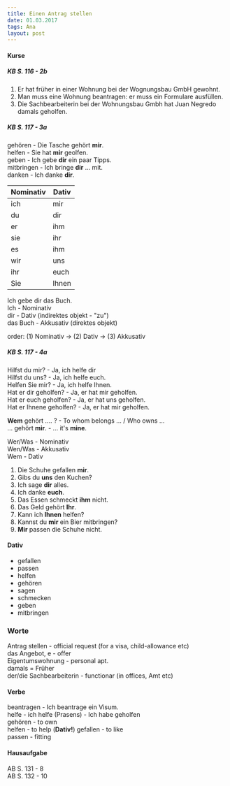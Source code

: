 ```yaml
---  
title: Einen Antrag stellen  
date: 01.03.2017    
tags: Ana
layout: post
--- 
```


#### Kurse

##### KB S. 116 - 2b

1. Er hat früher in einer Wohnung bei der Wognungsbau GmbH gewohnt.
2. Man muss eine Wohnung beantragen: er muss ein Formulare ausfüllen.
3. Die Sachbearbeiterin bei der Wohnungsbau Gmbh hat Juan Negredo damals geholfen.

##### KB S. 117 - 3a

gehören - Die Tasche gehört **mir**.  
helfen - Sie hat **mir** geolfen.  
geben - Ich gebe **dir** ein paar Tipps.  
mitbringen - Ich bringe **dir** ... mit.  
danken - Ich danke **dir**.  

|Nominativ|Dativ|
|-|-|
|ich|mir|
|du|dir|
|er|ihm|
|sie|ihr|
|es|ihm|
|wir|uns|
|ihr|euch|
|Sie|Ihnen|
  
Ich gebe dir das Buch.  
Ich - Nominativ  
dir - Dativ (indirektes objekt - "zu")  
das Buch - Akkusativ (direktes objekt)  

order: (1) Nominativ -> (2) Dativ -> (3) Akkusativ  

##### KB S. 117 - 4a  

Hilfst du mir? - Ja, ich helfe dir  
Hilfst du uns? - Ja, ich helfe euch.  
Helfen Sie mir? - Ja, ich helfe Ihnen.  
Hat er dir geholfen? - Ja, er hat mir geholfen.  
Hat er euch geholfen? - Ja, er hat uns geholfen.  
Hat er Ihnene geholfen? - Ja, er hat mir geholfen.  

**Wem** gehört .... ? - To whom belongs ... / Who owns ...  
... gehört **mir**. - ... it's **mine**.  

Wer/Was - Nominativ  
Wen/Was - Akkusativ  
Wem - Dativ    

1. Die Schuhe gefallen **mir**.  
2. Gibs du **uns** den Kuchen?  
3. Ich sage **dir** alles.
4. Ich danke **euch**.  
5. Das Essen schmeckt **ihm** nicht.
6. Das Geld gehört **Ihr**.
7. Kann ich **Ihnen** helfen?  
8. Kannst du **mir** ein Bier mitbringen?  
9. **Mir** passen die Schuhe nicht.  

#### Dativ 
 
- gefallen  
- passen  
- helfen  
- gehören  
- sagen  
- schmecken  
- geben  
- mitbringen  

### Worte

Antrag stellen - official request (for a visa, child-allowance etc)  
das Angebot, e - offer  
Eigentumswohnung - personal apt.  
damals = Früher  
der/die Sachbearbeiterin - functionar (in offices, Amt etc)

#### Verbe

beantragen - Ich beantrage ein Visum.  
helfe - ich helfe (Prasens) - Ich habe geholfen  
gehören - to own  
helfen - to help (**Dativ!**)
gefallen - to like  
passen - fitting 

#### Hausaufgabe

AB S. 131 - 8  
AB S. 132 - 10